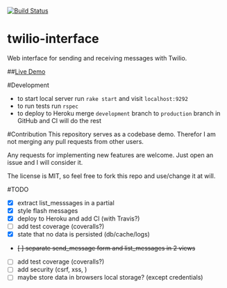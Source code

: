[![Build Status](https://travis-ci.org/razorcd/twilio-interface.svg?branch=master)](https://travis-ci.org/razorcd/twilio-interface)

# twilio-interface

Web interface for sending and receiving messages with Twilio.

##[Live Demo](https://twilio-interface.herokuapp.com/)

#Development

- to start local server run `rake start` and visit `localhost:9292`
- to run tests run `rspec`
- to deploy to Heroku merge `development` branch to `production` branch in GitHub and CI will do the rest

#Contribution
This repository serves as a codebase demo. Therefor I am not merging any pull requests from other users.

Any requests for implementing new features are welcome. Just open an issue and I will consider it.

The license is MIT, so feel free to fork this repo and use/change it at will.

#TODO
- [x] extract list_messsages in a partial
- [x] style flash messages
- [x] deploy to Heroku and add CI (with Travis?)
- [ ] add test coverage (coveralls?)
- [x] state that no data is persisted (db/cache/logs)
- ~~[ ] separate send_message form and list_messages in 2 views~~
- [ ] add test coverage (coveralls?)
- [ ] add security (csrf, xss, )
- [ ] maybe store data in browsers local storage? (except credentials)
